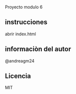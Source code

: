 Proyecto modulo 6

## instrucciones

abrir index.html

## informaciòn del autor

@andreagm24

## Licencia

MIT